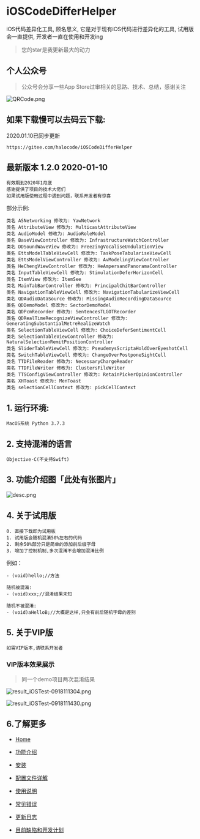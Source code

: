 # iOSCodeDifferHelper
iOS代码差异化工具, 顾名思义, 它是对于现有iOS代码进行差异化的工具, 试用版会一直提供, 开发者一直在使用和开发ing
> 您的star是我更新最大的动力

## 个人公众号
> 公众号会分享一些App Store过审相关的思路、技术、总结，感谢关注

![QRCode.png](https://i.loli.net/2019/12/30/VqJSMD4sPeBNGW5.jpg)

## 如果下载慢可以去码云下载:
2020.01.10已同步更新
```
https://gitee.com/halocode/iOSCodeDifferHelper
```

## 最新版本 1.2.0 2020-01-10
```
有效期到2020年1月底
感谢提供了项目的技术大佬们
如果试用版使用过程中遇到问题，联系开发者有惊喜
```

部分示例:
```
类名 ASNetworking 修改为: YawNetwork
类名 AttributeView 修改为: MulticastAttributeView
类名 AudioModel 修改为: AudioRoleModel
类名 BaseViewController 修改为: InfrastructureWatchController
类名 DDSoundWaveView 修改为: FreezingVocaliseUndulationView
类名 EttsModelTableViewCell 修改为: TaskPoseTabulariseViewCell
类名 EttsModelViewController 修改为: AvModelingViewController
类名 HeChengViewController 修改为: HeAmpersandPanoramaController
类名 InputTableViewCell 修改为: StimulationDeferHorizonCell
类名 ItemView 修改为: ItemSee
类名 MainTabBarController 修改为: PrincipalChitBarController
类名 NavigationTableViewCell 修改为: NavigationTabularizeViewCell
类名 QDAudioDataSource 修改为: MissingAudioRecordingDataSource
类名 QDDemoModel 修改为: SectorDemoModel
类名 QDPcmRecorder 修改为: SentencesTLGOTRecorder
类名 QDRealTimeRecognizeViewController 修改为: GeneratingSubstantialMetreRealizeWatch
类名 SelectionTableViewCell 修改为: ChoiceDeferSentimentCell
类名 SelectionTableViewController 修改为: NaturalSelectionRemitPositionController
类名 SliderTableViewCell 修改为: PseudemysScriptaHoldOverEyeshotCell
类名 SwitchTableViewCell 修改为: ChangeOverPostponeSightCell
类名 TTDFileReader 修改为: NecessaryChargeReader
类名 TTDFileWriter 修改为: ClustersFileWriter
类名 TTSConfigViewController 修改为: RetainPickerOpinionController
类名 XHToast 修改为: MenToast
类名 selectionCellContext 修改为: pickCellContext
```


## 1. 运行环境:

```
MacOS系统 Python 3.7.3
```

## 2. 支持混淆的语言

```
Objective-C(不支持Swift)
```


## 3. 功能介绍图「此处有张图片」
![desc.png](https://i.loli.net/2019/12/30/6A7N2nwa1HrpQP3.png)



## 4. 关于试用版

```
0. 直接下载即为试用版
1. 试用版会随机混淆50%左右的代码
2. 剩余50%部分只是简单的添加前后缀字母
3. 增加了控制机制,多次混淆不会增加混淆比例
```

例如：
```
- (void)hello;//方法

随机被混淆:
- (void)xxx;//混淆结果未知

随机不被混淆:
- (void)aHelloB;//大概是这样,只会有前后随机字母的差别
```


## 5. 关于VIP版

```
如需VIP版本,请联系开发者
```


### VIP版本效果展示

> 同一个demo项目两次混淆结果

![result_iOSTest-0918111304.png](https://i.loli.net/2019/12/30/LPNtGDVz4Ag8u1J.png)

![result_iOSTest-0918111430.png](https://i.loli.net/2019/12/30/gXGTv1QRfAzq9io.png)


## 6.了解更多

* [Home](https://github.com/iOSCoderMaster/iOSCodeDifferHelper/wiki)

* [功能介绍](https://github.com/iOSCoderMaster/iOSCodeDifferHelper/wiki/功能介绍)

* [安装](https://github.com/iOSCoderMaster/iOSCodeDifferHelper/wiki/安装)

* [配置文件详解](https://github.com/iOSCoderMaster/iOSCodeDifferHelper/wiki/配置文件详解)

* [使用说明](https://github.com/iOSCoderMaster/iOSCodeDifferHelper/wiki/使用说明)

* [常见错误](https://github.com/iOSCoderMaster/iOSCodeDifferHelper/wiki/常见错误)

* [更新日志](https://github.com/iOSCoderMaster/iOSCodeDifferHelper/wiki/更新日志)

* [目前缺陷和开发计划](https://github.com/iOSCoderMaster/iOSCodeDifferHelper/wiki/目前缺陷和计划)






